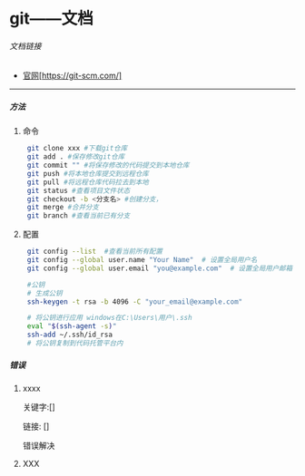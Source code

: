 # git——文档

###### 文档链接

* [官网](https://git-scm.com/ "传送到官网")[https://git-scm.com/]

---

##### 方法

1. 命令
   ```bash
    git clone xxx #下载git仓库
    git add . #保存修改git仓库
    git commit "" #将保存修改的代码提交到本地仓库
    git push #将本地仓库提交到远程仓库
    git pull #将远程仓库代码拉去到本地
    git status #查看项目文件状态
    git checkout -b <分支名> #创建分支，
    git merge #合并分支
    git branch #查看当前已有分支
   ```
2. 配置
   ```bash
    git config --list  #查看当前所有配置
    git config --global user.name "Your Name"  # 设置全局用户名
    git config --global user.email "you@example.com"  # 设置全局用户邮箱

    #公钥
    # 生成公钥
    ssh-keygen -t rsa -b 4096 -C "your_email@example.com"

    # 将公钥进行应用 windows在C:\Users\用户\.ssh
    eval "$(ssh-agent -s)"
    ssh-add ~/.ssh/id_rsa
    # 将公钥复制到代码托管平台内

   ```

##### 错误

1. xxxx

   关键字:[]

   链接: []

   错误解决
2. XXX

